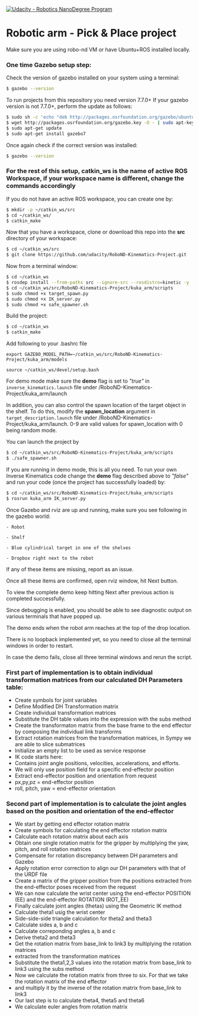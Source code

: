 [![Udacity - Robotics NanoDegree Program](https://s3-us-west-1.amazonaws.com/udacity-robotics/Extra+Images/RoboND_flag.png)](https://www.udacity.com/robotics)
# Robotic arm - Pick & Place project

Make sure you are using robo-nd VM or have Ubuntu+ROS installed locally.

### One time Gazebo setup step:
Check the version of gazebo installed on your system using a terminal:
```sh
$ gazebo --version
```
To run projects from this repository you need version 7.7.0+
If your gazebo version is not 7.7.0+, perform the update as follows:
```sh
$ sudo sh -c 'echo "deb http://packages.osrfoundation.org/gazebo/ubuntu-stable `lsb_release -cs` main" > /etc/apt/sources.list.d/gazebo-stable.list'
$ wget http://packages.osrfoundation.org/gazebo.key -O - | sudo apt-key add -
$ sudo apt-get update
$ sudo apt-get install gazebo7
```

Once again check if the correct version was installed:
```sh
$ gazebo --version
```
### For the rest of this setup, catkin_ws is the name of active ROS Workspace, if your workspace name is different, change the commands accordingly

If you do not have an active ROS workspace, you can create one by:
```sh
$ mkdir -p ~/catkin_ws/src
$ cd ~/catkin_ws/
$ catkin_make
```

Now that you have a workspace, clone or download this repo into the **src** directory of your workspace:
```sh
$ cd ~/catkin_ws/src
$ git clone https://github.com/udacity/RoboND-Kinematics-Project.git
```

Now from a terminal window:

```sh
$ cd ~/catkin_ws
$ rosdep install --from-paths src --ignore-src --rosdistro=kinetic -y
$ cd ~/catkin_ws/src/RoboND-Kinematics-Project/kuka_arm/scripts
$ sudo chmod +x target_spawn.py
$ sudo chmod +x IK_server.py
$ sudo chmod +x safe_spawner.sh
```
Build the project:
```sh
$ cd ~/catkin_ws
$ catkin_make
```

Add following to your .bashrc file
```
export GAZEBO_MODEL_PATH=~/catkin_ws/src/RoboND-Kinematics-Project/kuka_arm/models

source ~/catkin_ws/devel/setup.bash
```

For demo mode make sure the **demo** flag is set to _"true"_ in `inverse_kinematics.launch` file under /RoboND-Kinematics-Project/kuka_arm/launch

In addition, you can also control the spawn location of the target object in the shelf. To do this, modify the **spawn_location** argument in `target_description.launch` file under /RoboND-Kinematics-Project/kuka_arm/launch. 0-9 are valid values for spawn_location with 0 being random mode.

You can launch the project by
```sh
$ cd ~/catkin_ws/src/RoboND-Kinematics-Project/kuka_arm/scripts
$ ./safe_spawner.sh
```

If you are running in demo mode, this is all you need. To run your own Inverse Kinematics code change the **demo** flag described above to _"false"_ and run your code (once the project has successfully loaded) by:
```sh
$ cd ~/catkin_ws/src/RoboND-Kinematics-Project/kuka_arm/scripts
$ rosrun kuka_arm IK_server.py
```
Once Gazebo and rviz are up and running, make sure you see following in the gazebo world:

	- Robot
	
	- Shelf
	
	- Blue cylindrical target in one of the shelves
	
	- Dropbox right next to the robot
	

If any of these items are missing, report as an issue.

Once all these items are confirmed, open rviz window, hit Next button.

To view the complete demo keep hitting Next after previous action is completed successfully. 

Since debugging is enabled, you should be able to see diagnostic output on various terminals that have popped up.

The demo ends when the robot arm reaches at the top of the drop location. 

There is no loopback implemented yet, so you need to close all the terminal windows in order to restart.

In case the demo fails, close all three terminal windows and rerun the script.

### First part of implementation is to obtain individual transformation matrices from our calculated DH Parameters table:
- Create symbols for joint variables
- Define Modified DH Transformation matrix
- Create individual transformation matrices
- Substitute the DH table values into the expression with the subs method
- Create the transformaton matrix from the base frame to the end effector by composing the individual link transforms
- Extract rotation matrices from the transformation matrices, in Sympy we are able to slice submatrices
- Initialize an empty list to be used as service response
- IK code starts here:
- Contains joint angle positions, velocities, accelerations, and efforts. 
- We will only use position field for a specific end-effector position
- Extract end-effector position and orientation from request
- px,py,pz = end-effector position
- roll, pitch, yaw = end-effector orientation

### Second part of implementation is to calculate the joint angles based on the position and orientation of the end-effector
- We start by getting end effector rotation matrix
- Create symbols for calculating the end effector rotation matrix
- Calculate each rotation matrix about each axis
- Obtain one single rotation matrix for the gripper by multiplying the yaw, pitch, and roll rotation matrices
- Compensate for rotation discrepancy between DH parameters and Gazebo
- Apply rotation error correction to align our DH parameters with that of the URDF file
- Create a matrix of the gripper position from the positions extracted from the end-effector poses received from the request
- We can now calculate the wrist center using the end-effector POSITION (EE) and the end-effector ROTATION (ROT_EE)
- Finally calculate joint angles (thetas) using the Geometric IK method
- Calculate theta1 usig the wrist center
- Side-side-side triangle calculation for theta2 and theta3
- Calculate sides a, b and c
- Calculate correponding angles a, b and c
- Derive theta2 and theta3
- Get the rotation matrix from base_link to link3 by multiplying the rotation matrices 
- extracted from the transformation matrices
- Substitute the theta1,2,3 values into the rotation matrix from base_link to link3 using the subs method
- Now we calculate the rotation matrix from three to six. For that we take the rotation matrix of the end effector
- and multiply it by the inverse of the rotation matrix from base_link to link3
- Our last step is to calculate theta4, theta5 and theta6
- We calculate euler angles from rotation matrix
